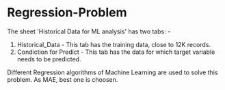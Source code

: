 # Regression-Problem

The sheet 'Historical Data for ML analysis' has two tabs: -
1. Historical_Data - This tab has the training data, close to 12K records. 
2. Condiction for Predict - This tab has the data for which target variable needs to be predicted.

Different Regression algorithms of Machine Learning are used to solve this problem. As MAE, best one is choosen.
